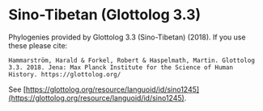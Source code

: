 # Sino-Tibetan (Glottolog 3.3)

Phylogenies provided by Glottolog 3.3 (Sino-Tibetan) (2018). If you use these please cite:

```
Hammarström, Harald & Forkel, Robert & Haspelmath, Martin. Glottolog 3.3. 2018. Jena: Max Planck Institute for the Science of Human History. https://glottolog.org/
```

See  [https://glottolog.org/resource/languoid/id/sino1245](https://glottolog.org/resource/languoid/id/sino1245).

